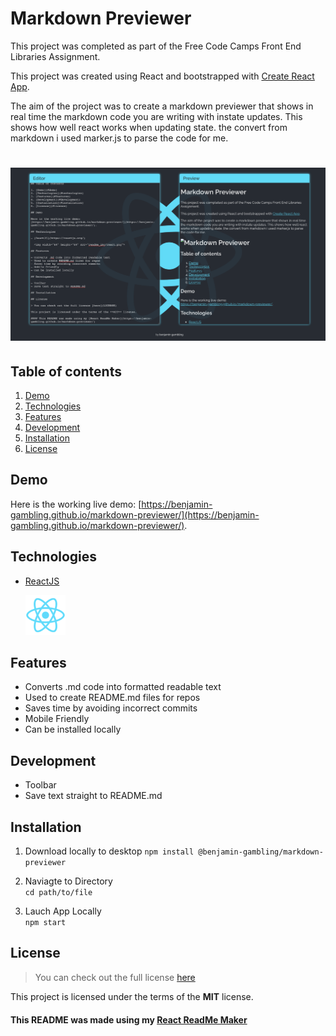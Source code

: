 # Markdown Previewer

This project was completed as part of the Free Code Camps Front End Libraries Assignment.

This project was created using React and bootstrapped with [Create React App](https://github.com/facebook/create-react-app).

The aim of the project was to create a markdown previewer that shows in real time the markdown code you are writing with instate updates. This shows how well react works when updating state. the convert from markdown i used marker.js to parse the code for me.

# ![Markdown Previewer](readme_img/screenshot.png)

## Table of contents

1. [Demo](#demo)
2. [Technologies](#technologies)
3. [Features](#features)
4. [Development](#development)
5. [Installation](#installation)
6. [License](#license)

## Demo

Here is the working live demo:
[https://benjamin-gambling.github.io/markdown-previewer/](https://benjamin-gambling.github.io/markdown-previewer/).

## Technologies

- [ReactJS](https://reactjs.org/)

  <img width="64" height="64" src="readme_img/react.png">

## Features

- Converts .md code into formatted readable text
- Used to create README.md files for repos
- Saves time by avoiding incorrect commits
- Mobile Friendly
- Can be installed locally

## Development

- Toolbar
- Save text straight to README.md

## Installation

1. Download locally to desktop
   `npm install @benjamin-gambling/markdown-previewer`

2. Naviagte to Directory  
   `cd path/to/file`

3. Lauch App Locally  
   `npm start`

## License

> You can check out the full license [here](LICENSE)

This project is licensed under the terms of the **MIT** license.

#### This README was made using my [React ReadMe Maker](https://benjamin-gambling.github.io/markdown-previewer/)
